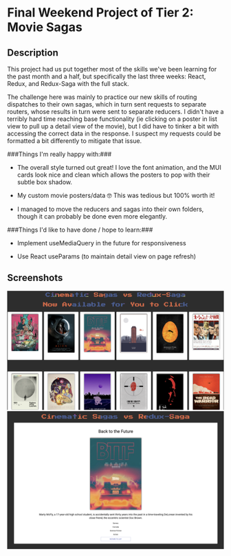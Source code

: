# Final Weekend Project of Tier 2: Movie Sagas

## Description

This project had us put together most of the skills we've been learning for the past month and a half, but specifically the last three weeks: React, Redux, and Redux-Saga with the full stack.

The challenge here was mainly to practice our new skills of routing dispatches to their own sagas, which in turn sent requests to separate routers, whose results in turn were sent to separate reducers. I didn't have a terribly hard time reaching base functionality (ie clicking on a poster in list view to pull up a detail view of the movie), but I did have to tinker a bit with accessing the correct data in the response. I suspect my requests could be formatted a bit differently to mitigate that issue.
 

###Things I'm really happy with:###

- The overall style turned out great! I love the font animation, and the MUI cards look nice and clean which allows the posters to pop with their subtle box shadow.

- My custom movie posters/data 🤓 This was tedious but 100% worth it!

- I managed to move the reducers and sagas into their own folders, though it can probably be done even more elegantly.

###Things I'd like to have done / hope to learn:###

- Implement useMediaQuery in the future for responsiveness

- Use React useParams (to maintain detail view on page refresh)


## Screenshots

![Movie List View](public/images/listView.png?raw=true "Movie List View")
![Movie Detail View](public/images/detail.png?raw=true "Movie Detail View")
